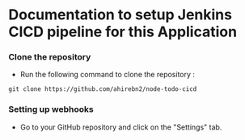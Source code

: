 # Documentation to setup Jenkins CICD pipeline for this Application
### Clone the repository
* Run the following command to clone the repository :
```
git clone https://github.com/ahirebn2/node-todo-cicd
```
### Setting up webhooks
* Go to your GitHub repository and click on the "Settings" tab.

